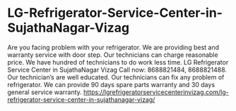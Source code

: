 # LG-Refrigerator-Service-Center-in-SujathaNagar-Vizag
Are you facing problem with your refrigerator. We are providing best and warranty service with door step. Our technicians can charge reasonable price. We have hundred of technicians to do work less time. LG Refrigerator Service Center in SujathaNagar Vizag Call now: 8688821484, 8688821488. Our technician’s are well educated. Our technicians can fix any problem of refrigerator. We can provide 90 days spare parts warranty and 30 days general service warranty.  https://lgrefrigeratorservicecenterinvizag.com/lg-refrigerator-service-center-in-sujathanagar-vizag/
